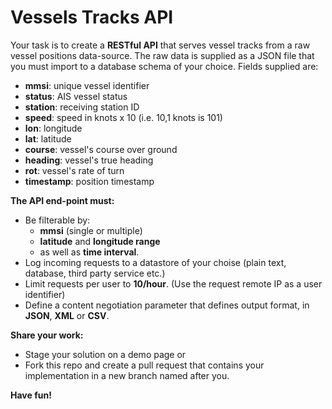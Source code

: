 # Vessels Tracks API 

Your task is to create a **RESTful API** that serves vessel tracks from a raw vessel positions data-source.
The raw data is supplied as a JSON file that you must import to a database schema of your choice. Fields supplied are:

* **mmsi**: unique vessel identifier
* **status**: AIS vessel status
* **station**: receiving station ID
* **speed**: speed in knots x 10 (i.e. 10,1 knots is 101)
* **lon**: longitude
* **lat**: latitude
* **course**: vessel's course over ground
* **heading**: vessel's true heading
* **rot**: vessel's rate of turn
* **timestamp**: position timestamp

**The API end-point must:**
* Be filterable by: 
  * **mmsi** (single or multiple) 
  * **latitude** and **longitude range**
  * as well as **time interval**.
* Log incoming requests to a datastore of  your choise (plain text, database, third party service etc.)
* Limit requests per user to **10/hour**. (Use the request remote IP as a user identifier)
* Define a content negotiation parameter that defines output format, in **JSON**, **XML** or **CSV**.

**Share your work:**
* Stage your solution on a demo page or
* Fork this repo and create a pull request that contains your implementation in a new branch named after you.

**Have fun!**
